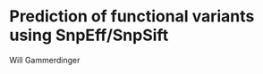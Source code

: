 Prediction of functional variants using SnpEff/SnpSift
======================================================
Will Gammerdinger
